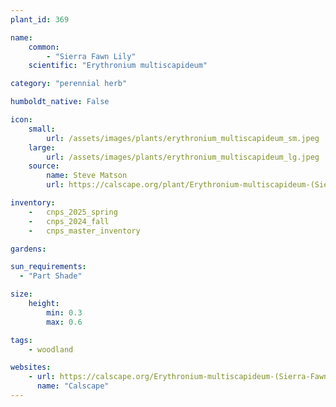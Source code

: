 ```yaml
---
plant_id: 369

name: 
    common: 
        - "Sierra Fawn Lily"
    scientific: "Erythronium multiscapideum"

category: "perennial herb"

humboldt_native: False

icon: 
    small: 
        url: /assets/images/plants/erythronium_multiscapideum_sm.jpeg 
    large: 
        url: /assets/images/plants/erythronium_multiscapideum_lg.jpeg 
    source: 
        name: Steve Matson
        url: https://calscape.org/plant/Erythronium-multiscapideum-(Sierra-Fawn-Lily)/gallery

inventory: 
    -   cnps_2025_spring
    -   cnps_2024_fall
    -   cnps_master_inventory

gardens:  

sun_requirements:
  - "Part Shade"

size:
    height: 
        min: 0.3
        max: 0.6

tags: 
    - woodland

websites:
    - url: https://calscape.org/Erythronium-multiscapideum-(Sierra-Fawn-Lily)
      name: "Calscape"
---
```

